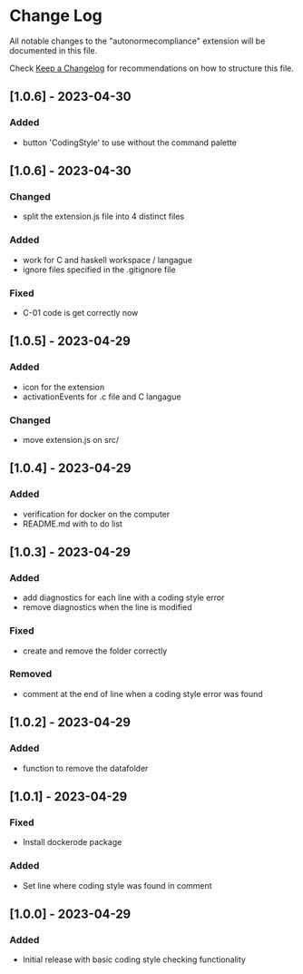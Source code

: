 # Change Log

All notable changes to the "autonormecompliance" extension will be documented in this file.

Check [Keep a Changelog](http://keepachangelog.com/) for recommendations on how to structure this file.

## [1.0.6] - 2023-04-30

### Added

- button 'CodingStyle' to use without the command palette

## [1.0.6] - 2023-04-30

### Changed

- split the extension.js file into 4 distinct files

### Added

- work for C and haskell workspace / langague
- ignore files specified in the .gitignore file

### Fixed

- C-01 code is get correctly now

## [1.0.5] - 2023-04-29

### Added

- icon for the extension
- activationEvents for .c file and C langague

### Changed

- move extension.js on src/

## [1.0.4] - 2023-04-29

### Added

- verification for docker on the computer
- README.md with to do list

## [1.0.3] - 2023-04-29

### Added

- add diagnostics for each line with a coding style error
- remove diagnostics when the line is modified

### Fixed

- create and remove the folder correctly

### Removed

- comment at the end of line when a coding style error was found

## [1.0.2] - 2023-04-29

### Added

- function to remove the datafolder

## [1.0.1] - 2023-04-29

### Fixed

- Install dockerode package

### Added

- Set line where coding style was found in comment

## [1.0.0] - 2023-04-29

### Added

- Initial release with basic coding style checking functionality
